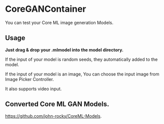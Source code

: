 # CoreGANContainer

You can test your Core ML image generation Models.

## Usage

**Just drag & drop your .mlmodel into the model directory.**


If the input of your model is random seeds, they automatically added to the model. 

If the input of your model is an image, You can choose the input image from Image Picker Controller.

It also supports video input.

## Converted Core ML GAN Models.

https://github.com/john-rocky/CoreML-Models.


